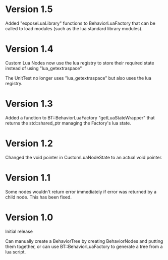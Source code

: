 # Version 1.5

Added "exposeLuaLibrary" functions to BehaviorLuaFactory that can be called to
load modules (such as the lua standard library modules).

# Version 1.4

Custom Lua Nodes now use the lua registry to store their required state instead
of using "lua\_getextraspace"

The UnitTest no longer uses "lua\_getextraspace" but also uses the lua registry.

# Version 1.3

Added a function to BT::BehaviorLuaFactory "getLuaStateWrapper" that returns
the std::shared\_ptr managing the Factory's lua state.

# Version 1.2

Changed the void pointer in CustomLuaNodeState to an actual void pointer.

# Version 1.1

Some nodes wouldn't return error immediately if error was returned by a child
node. This has been fixed.

# Version 1.0

Initial release

Can manually create a BehaviorTree by creating BehaviorNodes and putting them
together, or can use BT::BehaviorLuaFactory to generate a tree from a lua
script.

